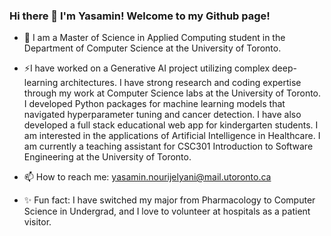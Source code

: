 ### Hi there 👋 I'm Yasamin! Welcome to my Github page!

- 🌱 I am a Master of Science in Applied Computing student in the Department of Computer Science at the University of Toronto. 

- ⚡I have worked on a Generative AI project utilizing complex deep-learning architectures. I have strong research and coding expertise through my work at Computer Science labs at the University of Toronto. I developed Python packages for machine learning models that navigated hyperparameter tuning and cancer detection. I have also developed a full stack educational web app for kindergarten students. I am interested in the applications of Artificial Intelligence in Healthcare. I am currently a teaching assistant for CSC301 Introduction to Software Engineering at the University of Toronto. 
- 📫 How to reach me: yasamin.nourijelyani@mail.utoronto.ca
- ✨ Fun fact: I have switched my major from Pharmacology to Computer Science in Undergrad, and I love to volunteer at hospitals as a patient visitor. 

